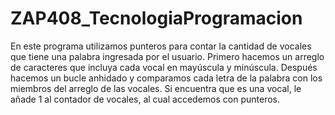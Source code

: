 # ZAP408_TecnologiaProgramacion

En este programa utilizamos punteros para contar la cantidad de vocales que tiene una palabra ingresada por el usuario. Primero hacemos un arreglo de caracteres que incluya cada vocal en mayúscula y minúscula. Después hacemos un bucle anhidado y comparamos cada letra de la palabra con los miembros del arreglo de las vocales. Si encuentra que es una vocal, le añade 1 al contador de vocales, al cual accedemos con punteros.
